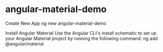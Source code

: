 # angular-material-demo

Create New App 
    ng new angular-material-demo

Install Angular Material
Use the Angular CLI's install schematic to set up your Angular Material project by running the following command:
    ng add @angular/material